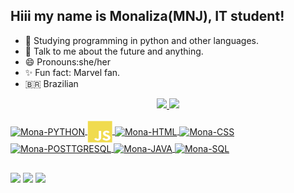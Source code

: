 ## Hiii my name is Monaliza(MNJ), IT student!

- 🌱 Studying programming in python and other languages.
- 💬 Talk to me about the future and anything.
- 😄 Pronouns:she/her
- ✨ Fun fact: Marvel fan.
- 🇧🇷 Brazilian

<div align="center">
  <a href="https://github.com/MNJ17">
  <img height="180em" src="https://github-readme-stats.vercel.app/api?username=MNJ17&show_icons=true&theme=dracula&include_all_commits=true&count_private=true"/>
  <img height="180em" src="https://github-readme-stats.vercel.app/api/top-langs/?username=MNJ17&layout=compact&langs_count=7&theme=dracula"/>
</div>
<div style="display: inline_block"><br>
  <img align="center" alt="Mona-PYTHON" height="40" width="40" src="https://cdn.jsdelivr.net/gh/devicons/devicon/icons/python/python-original-wordmark.svg">
  <img align="center" alt="Mona-JS" height="35" width="40" src="https://raw.githubusercontent.com/devicons/devicon/master/icons/javascript/javascript-plain.svg">
 <img align="center" alt="Mona-HTML" height="40" width="40" src="https://cdn.jsdelivr.net/gh/devicons/devicon/icons/html5/html5-original-wordmark.svg"> 
 <img align="center" alt="Mona-CSS" height="40" width="40" src="https://cdn.jsdelivr.net/gh/devicons/devicon/icons/css3/css3-original-wordmark.svg">
 <img align="center" alt="Mona-POSTTGRESQL" height="40" width="40" src="https://cdn.jsdelivr.net/gh/devicons/devicon/icons/postgresql/postgresql-plain-wordmark.svg" /> 
 <img align="center" alt="Mona-JAVA" height="55" width="65" src="https://cdn.jsdelivr.net/gh/devicons/devicon/icons/java/java-original-wordmark.svg" />
 <img align="center" alt="Mona-SQL" height="65" width="65" src="https://cdn.jsdelivr.net/gh/devicons/devicon/icons/sqlite/sqlite-plain-wordmark.svg" />
 </div>
  
  
  ##
 
<div> 
  <a href="https://instagram.com/wt_mona" target="_blank"><img src="https://img.shields.io/badge/-Instagram-%23E4405F?style=for-the-badge&logo=instagram&logoColor=white" target="_blank"></a>
  <a href = "mailto:nascimentodejesusmonaliza522@gmail.com"><img src="https://img.shields.io/badge/-Gmail-%23333?style=for-the-badge&logo=gmail&logoColor=white" target="_blank"></a>
  <a href="https://www.linkedin.com/in/monaliza-nascimento-a99987213/" target="_blank"><img src="https://img.shields.io/badge/-LinkedIn-%230077B5?style=for-the-badge&logo=linkedin&logoColor=white" target="_blank"></a> 
 
</div>
